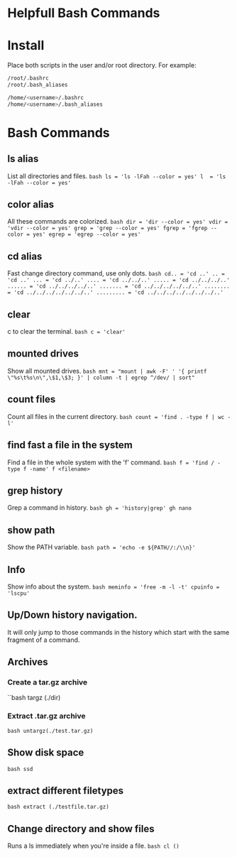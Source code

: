 # Helpfull Bash Commands

# Install
Place both scripts in the user and/or root directory.
For example:

```bash
/root/.bashrc
/root/.bash_aliases

/home/<username>/.bashrc
/home/<username>/.bash_aliases
```

# Bash Commands

## ls alias
List all directories and files.
``bash
ls = 'ls -lFah --color = yes'
l  = 'ls -lFah --color = yes'
``
## color alias
All these commands are colorized.
``bash
dir = 'dir --color = yes'
vdir = 'vdir --color = yes'
grep = 'grep --color = yes'
fgrep = 'fgrep --color = yes'
egrep = 'egrep --color = yes'
``
## cd alias
Fast change directory command, use only dots.
``bash
cd.. = 'cd ..'
.. = 'cd ..'
... = 'cd ../..'
.... = 'cd ../../..'
..... = 'cd ../../../..'
...... = 'cd ../../../../..'
....... = 'cd ../../../../../..'
........ = 'cd ../../../../../../..'
......... = 'cd ../../../../../../../..'
``
## clear
c to clear the terminal.
``bash
c = 'clear'
``
## mounted drives
Show all mounted drives.
``bash
mnt = "mount | awk -F' ' '{ printf \"%s\t%s\n\",\$1,\$3; }' | column -t | egrep ^/dev/ | sort"
``
## count files
Count all files in the current directory.
``bash
count = 'find . -type f | wc -l'
``
## find fast a file in the system
Find a file in the whole system with the 'f' command.
``bash
f = 'find / -type f -name'
f <filename>
``
## grep history
Grep a command in history.
``bash
gh = 'history|grep'
gh nano
``

## show path
Show the PATH variable.
``bash
path = 'echo -e ${PATH//:/\\n}'
``
## Info
Show info about the system.
``bash
meminfo = 'free -m -l -t'
cpuinfo = 'lscpu'
``
## Up/Down history navigation.
It will only jump to those commands in the history which start with the same fragment of a command.

## Archives
### Create a tar.gz archive
``bash
targz (./dir)
### Extract .tar.gz archive
``bash
untargz(./test.tar.gz)
``
## Show disk space
``bash
ssd
``
## extract different filetypes
``bash
extract (./testfile.tar.gz)
``
## Change directory and show files
Runs a ls immediately when you're inside a file.
``bash
cl ()
``
